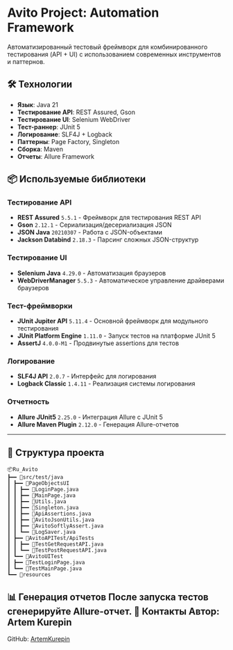 # Avito Project: Automation Framework

Автоматизированный тестовый фреймворк для комбинированного тестирования (API + UI) с использованием современных инструментов и паттернов.

## 🛠 Технологии
- **Язык**: Java 21
- **Тестирование API**: REST Assured, Gson
- **Тестирование UI**: Selenium WebDriver
- **Тест-раннер**: JUnit 5
- **Логирование**: SLF4J + Logback
- **Паттерны**: Page Factory, Singleton
- **Сборка**: Maven
- **Отчеты**: Allure Framework

## 📦 Используемые библиотеки

### Тестирование API
- **REST Assured** `5.5.1` - Фреймворк для тестирования REST API
- **Gson** `2.12.1` - Сериализация/десериализация JSON
- **JSON Java** `20210307` - Работа с JSON-объектами
- **Jackson Databind** `2.18.3` - Парсинг сложных JSON-структур

### Тестирование UI
- **Selenium Java** `4.29.0` - Автоматизация браузеров
- **WebDriverManager** `5.5.3` - Автоматическое управление драйверами браузеров

### Тест-фреймворки
- **JUnit Jupiter API** `5.11.4` - Основной фреймворк для модульного тестирования
- **JUnit Platform Engine** `1.11.0` - Запуск тестов на платформе JUnit 5
- **AssertJ** `4.0.0-M1` - Продвинутые assertions для тестов

### Логирование
- **SLF4J API** `2.0.7` - Интерфейс для логирования
- **Logback Classic** `1.4.11` - Реализация системы логирования

### Отчетность
- **Allure JUnit5** `2.25.0` - Интеграция Allure с JUnit 5
- **Allure Maven Plugin** `2.12.0` - Генерация Allure-отчетов

---
## 📂 Структура проекта
```text
📦Ru_Avito
┣━━ 📂src/test/java
┃ ┣━━ 📂PageObjectsUI
┃ ┃ ┣━━ 📜LoginPage.java 
┃ ┃ ┣━━ 📜MainPage.java 
┃ ┃ ┣━━ 📜Utils.java
┃ ┃ ┣━━ 📜Singleton.java 
┃ ┃ ┣━━ 📜ApiAssertions.java 
┃ ┃ ┣━━ 📜AvitoJsonUtils.java 
┃ ┃ ┣━━ 📜AvitoSoftlyAssert.java
┃ ┃ ┗━━ 📜LogSaver.java 
┃ ┣━━ 📂AvitoAPITest/ApiTests
┃ ┃ ┣━━ 📜TestGetRequestAPI.java
┃ ┃ ┗━━ 📜TestPostRequestAPI.java
┃ ┗━━ 📂AvitoUITest
┃ ┣━━ 📜TestLoginPage.java 
┃ ┗━━ 📜TestMainPage.java 
┗━━ 📂resources
```
📊 Генерация отчетов
После запуска тестов сгенерируйте Allure-отчет.
📧 Контакты
Автор: Artem Kurepin
---
GitHub: [ArtemKurepin](https://github.com/ArtemKurepin)
